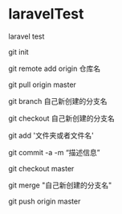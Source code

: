# laravelTest
laravel test

git init

git remote add origin 仓库名

git pull origin master

git branch 自己新创建的分支名

git checkout 自己新创建的分支名

git add '文件夹或者文件名'

git commit -a -m “描述信息”

git checkout master

git merge "自己新创建的分支名"

git push origin master

